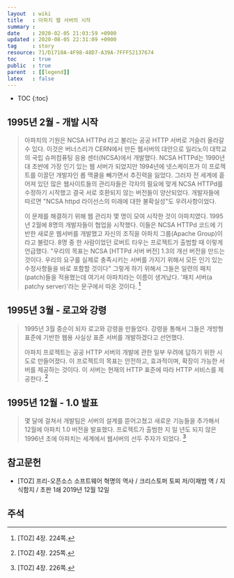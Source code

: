 ```yaml
---
layout  : wiki
title   : 아파치 웹 서버의 시작
summary : 
date    : 2020-02-05 21:03:59 +0900
updated : 2020-08-05 22:31:09 +0900
tag     : story
resource: 71/D1710A-4F98-48D7-A39A-7FFF52137674
toc     : true
public  : true
parent  : [[legend]]
latex   : false
---
```

* TOC
{:toc}

## 1995년 2월 - 개발 시작

> 아파치의 기원은 NCSA HTTPd 라고 불리는 공공 HTTP 서버로 거슬러 올라갈 수 있다. 이것은 버너스리가 CERN에서 만든 웹서버의 대안으로 일리노이 대학교의 국립 슈퍼컴퓨팅 응용 센터(NCSA)에서 개발했다. NCSA HTTPd는 1990년대 초반에 가장 인기 있는 웹 서버가 되었지만 1994년에 넷스케이프가 이 프로젝트를 이끌던 개발자인 롭 맥쿨을 빼가면서 추진력을 잃었다. 그러자 전 세계에 흩어져 있던 많은 웹사이트들의 관리자들은 각자의 필요에 맞게 NCSA HTTPd를 수정하기 시작했고 결국 서로 호환되지 않는 버전들이 양산되었다. 개발자들에 따르면 "NCSA httpd 라이선스의 미래에 대한 불확실성"도 우려사항이었다.
>
> 이 문제를 해결하기 위해 웹 관리자 몇 명이 모여 시작한 것이 아파치였다. 1995년 2월에 8명의 개발자들이 협업을 시작했다. 이들은 NCSA HTTPd 코드에 기반한 새로운 웹서버를 개발했고 자신의 조직을 아파치 그룹(Apache Group)이라고 불렀다. 8명 중 한 사람이었던 로버트 타우는 프로젝트가 출범할 때 이렇게 언급했다. "우리의 목표는 NCSA [HTTPd 서버 버전] 1.3의 개선 버전을 만드는 것이다. 우리의 요구를 실제로 충족시키는 서버를 가지기 위해서 모든 인기 있는 수정사항들을 바로 포함할 것이다" 그렇게 하기 위해서 그들은 일련의 패치(patch)들을 적용했는데 여기서 아파치라는 이름이 생겨났다. '패치 서버(a patchy server)'라는 문구에서 따온 것이다.
[^TOZ-224]

## 1995년 3월 - 로고와 강령

> 1995년 3월 중순이 되자 로고와 강령을 만들었다. 강령을 통해서 그들은 개방형 표준에 기반한 웹용 사실상 표준 서버를 개발하겠다고 선언했다.
>
> 아파치 프로젝트는 공공 HTTP 서버의 개발에 관한 일부 우려에 답하기 위한 시도로 만들어졌다. 이 프로젝트의 목표는 안전하고, 효과적이며, 확장이 가능한 서버를 제공하는 것이다. 이 서버는 현재의 HTTP 표준에 따라 HTTP 서비스를 제공한다.
[^TOZ-225]

## 1995년 12월 - 1.0 발표

> 몇 달에 걸쳐서 개발팀은 서버의 설계를 뜯어고쳤고 새로운 기능들을 추가해서 12월에 아파치 1.0 버전을 발표했다. 프로젝트가 출범한 지 일 년도 되지 않은 1996년 초에 아파치는 세계에서 웹서버의 선두 주자가 되었다.
[^TOZ-226]

## 참고문헌

* [TOZ] 프리-오픈소스 소프트웨어 혁명의 역사 / 크리스토퍼 토찌 저/이재범 역 / 지식함지 / 초판 1쇄 2019년 12월 12일

## 주석

[^TOZ-224]: [TOZ] 4장. 224쪽.
[^TOZ-225]: [TOZ] 4장. 225쪽.
[^TOZ-226]: [TOZ] 4장. 226쪽.

